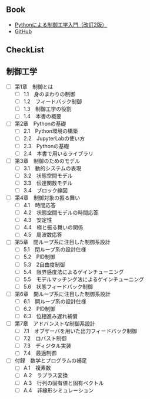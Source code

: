 ## Book
- [Pythonによる制御工学入門（改訂2版）](https://www.ohmsha.co.jp/book/9784274231537/)
- [GitHub](https://github.com/373yuki/pyctrl2)

## CheckList
## 制御工学

- [ ] 第1章　制御とは
    - [ ] 1.1　身のまわりの制御
    - [ ] 1.2　フィードバック制御
    - [ ] 1.3　制御工学の役割
    - [ ] 1.4　本書の概要

- [ ] 第2章　Pythonの基礎
    - [ ] 2.1　Python環境の構築
    - [ ] 2.2　JupyterLabの使い方
    - [ ] 2.3　Pythonの基礎
    - [ ] 2.4　本書で用いるライブラリ

- [ ] 第3章　制御のためのモデル
    - [ ] 3.1　動的システムの表現
    - [ ] 3.2　状態空間モデル
    - [ ] 3.3　伝達関数モデル
    - [ ] 3.4　ブロック線図

- [ ] 第4章　制御対象の振る舞い
    - [ ] 4.1　時間応答
    - [ ] 4.2　状態空間モデルの時間応答
    - [ ] 4.3　安定性
    - [ ] 4.4　極と振る舞いの関係
    - [ ] 4.5　周波数応答

- [ ] 第5章　閉ループ系に注目した制御系設計
    - [ ] 5.1　閉ループ系の設計仕様
    - [ ] 5.2　PID制御
    - [ ] 5.3　2自由度制御
    - [ ] 5.4　限界感度法によるゲインチューニング
    - [ ] 5.5　モデルマッチング法によるゲインチューニング
    - [ ] 5.6　状態フィードバック制御

- [ ] 第6章　開ループ系に注目した制御系設計
    - [ ] 6.1　開ループ系の設計仕様
    - [ ] 6.2　PID制御
    - [ ] 6.3　位相進み遅れ補償

- [ ] 第7章　アドバンストな制御系設計
    - [ ] 7.1　オブザーバを用いた出力フィードバック制御
    - [ ] 7.2　ロバスト制御
    - [ ] 7.3　ディジタル実装
    - [ ] 7.4　最適制御

- [ ] 付録　数学とプログラムの補足
    - [ ] A.1　複素数
    - [ ] A.2　ラプラス変換
    - [ ] A.3　行列の固有値と固有ベクトル
    - [ ] A.4　非線形シミュレーション
